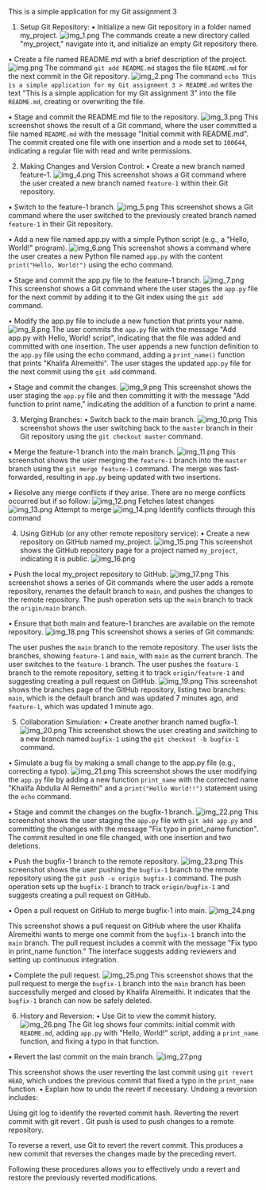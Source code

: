 This is a simple application for my Git assignment 3 
1.	Setup Git Repository:
•	Initialize a new Git repository in a folder named my_project. ![img_1.png](img_1.png) The commands create a new directory called "my_project," navigate into it, and initialize an empty Git repository there.

•	Create a file named README.md with a brief description of the project. ![img.png](img.png) The command `git add README.md` stages the file `README.md` for the next commit in the Git repository. ![img_2.png](img_2.png) The command `echo This is a simple application for my Git assignment 3 > README.md` writes the text "This is a simple application for my Git assignment 3" into the file `README.md`, creating or overwriting the file.

•	Stage and commit the README.md file to the repository. ![img_3.png](img_3.png) This screenshot shows the result of a Git command, where the user committed a file named `README.md` with the message "Initial commit with README.md". The commit created one file with one insertion and a mode set to `100644`, indicating a regular file with read and write permissions.

2.	Making Changes and Version Control:
•	Create a new branch named feature-1. 
![img_4.png](img_4.png)
This screenshot shows a Git command where the user created a new branch named `feature-1` within their Git repository.

•	Switch to the feature-1 branch. ![img_5.png](img_5.png) This screenshot shows a Git command where the user switched to the previously created branch named `feature-1` in their Git repository.

•	Add a new file named app.py with a simple Python script (e.g., a "Hello, World!" program). ![img_6.png](img_6.png) This screenshot shows a command where the user creates a new Python file named `app.py` with the content `print("Hello, World!")` using the echo command.

•	Stage and commit the app.py file to the feature-1 branch. ![img_7.png](img_7.png) This screenshot shows a Git command where the user stages the `app.py` file for the next commit by adding it to the Git index using the `git add` command.

•	Modify the app.py file to include a new function that prints your name. ![img_8.png](img_8.png)  The user commits the `app.py` file with the message "Add app.py with Hello, World! script", indicating that the file was added and committed with one insertion.
The user appends a new function definition to the `app.py` file using the echo command, adding a `print_name()` function that prints "Khalifa Alremeithi".
The user stages the updated `app.py` file for the next commit using the `git add` command.

•	Stage and commit the changes. ![img_9.png](img_9.png) This screenshot shows the user staging the `app.py` file and then committing it with the message "Add function to print name," indicating the addition of a function to print a name.

3. Merging Branches: 
•	Switch back to the main branch. ![img_10.png](img_10.png) This screenshot shows the user switching back to the `master` branch in their Git repository using the `git checkout master` command.

•	Merge the feature-1 branch into the main branch. ![img_11.png](img_11.png) This screenshot shows the user merging the `feature-1` branch into the `master` branch using the `git merge feature-1` command. The merge was fast-forwarded, resulting in `app.py` being updated with two insertions.

•	Resolve any merge conflicts if they arise. There are no merge conflicts occurred but if so follow: ![img_12.png](img_12.png) Fetches latest changes ![img_13.png](img_13.png) Attempt to merge ![img_14.png](img_14.png) Identify conflicts through this command


4. Using GitHub (or any other remote repository service): 
•	Create a new repository on GitHub named my_project. ![img_15.png](img_15.png) This screenshot shows the GitHub repository page for a project named `my_project`, indicating it is public. ![img_16.png](img_16.png)

•	Push the local my_project repository to GitHub. ![img_17.png](img_17.png) This screenshot shows a series of Git commands where the user adds a remote repository, renames the default branch to `main`, and pushes the changes to the remote repository. The push operation sets up the `main` branch to track the `origin/main` branch.

•	Ensure that both main and feature-1 branches are available on the remote repository. ![img_18.png](img_18.png) This screenshot shows a series of Git commands:

The user pushes the `main` branch to the remote repository.
The user lists the branches, showing `feature-1` and `main`, with `main` as the current branch.
The user switches to the `feature-1` branch.
The user pushes the `feature-1` branch to the remote repository, setting it to track `origin/feature-1` and suggesting creating a pull request on GitHub.
![img_19.png](img_19.png) This screenshot shows the branches page of the GitHub repository, listing two branches: `main`, which is the default branch and was updated 7 minutes ago, and `feature-1`, which was updated 1 minute ago.

5. Collaboration Simulation: 
•	Create another branch named bugfix-1. ![img_20.png](img_20.png) This screenshot shows the user creating and switching to a new branch named `bugfix-1` using the `git checkout -b bugfix-1` command.

•	Simulate a bug fix by making a small change to the app.py file (e.g., correcting a typo). ![img_21.png](img_21.png) This screenshot shows the user modifying the `app.py` file by adding a new function `print_name` with the corrected name "Khalifa Abdulla Al Remeithi" and a `print("Hello World!!")` statement using the `echo` command.

•	Stage and commit the changes on the bugfix-1 branch. ![img_22.png](img_22.png) This screenshot shows the user staging the `app.py` file with `git add app.py` and committing the changes with the message "Fix typo in print_name function". The commit resulted in one file changed, with one insertion and two deletions.

•	Push the bugfix-1 branch to the remote repository. ![img_23.png](img_23.png) This screenshot shows the user pushing the `bugfix-1` branch to the remote repository using the `git push -u origin bugfix-1` command. The push operation sets up the `bugfix-1` branch to track `origin/bugfix-1` and suggests creating a pull request on GitHub. 

•	Open a pull request on GitHub to merge bugfix-1 into main. ![img_24.png](img_24.png) 

This screenshot shows a pull request on GitHub where the user Khalifa Alremeithi wants to merge one commit from the `bugfix-1` branch into the `main` branch. The pull request includes a commit with the message "Fix typo in print_name function." The interface suggests adding reviewers and setting up continuous integration.

•	Complete the pull request.
![img_25.png](img_25.png) This screenshot shows that the pull request to merge the `bugfix-1` branch into the `main` branch has been successfully merged and closed by Khalifa Alremeithi. It indicates that the `bugfix-1` branch can now be safely deleted.


6. History and Reversion: 
•	Use Git to view the commit history. 
![img_26.png](img_26.png)  The Git log shows four commits: initial commit with `README.md`, adding `app.py` with "Hello, World!" script, adding a `print_name` function, and fixing a typo in that function.

•	Revert the last commit on the main branch. ![img_27.png](img_27.png) 

This screenshot shows the user reverting the last commit using `git revert HEAD`, which undoes the previous commit that fixed a typo in the `print_name` function.
•	Explain how to undo the revert if necessary.
Undoing a reversion includes:

Using git log to identify the reverted commit hash.
Reverting the revert commit with git revert .
Git push is used to push changes to a remote repository.

To reverse a revert, use Git to revert the revert commit. This produces a new commit that reverses the changes made by the preceding revert.

Following these procedures allows you to effectively undo a revert and restore the previously reverted modifications.






